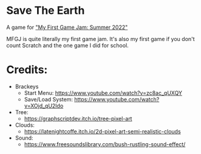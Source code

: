 # Save The Earth
A game for ["My First Game Jam: Summer 2022"](https://itch.io/jam/my-first-game-jam-summer-2022)

MFGJ is quite literally my first game jam. It's also my first game if you don't count Scratch and the one game I did for school.

# Credits:
- Brackeys
  - Start Menu: https://www.youtube.com/watch?v=zc8ac_qUXQY
  - Save/Load System: https://www.youtube.com/watch?v=XOjd_qU2Ido
- Tree:
  - https://graphscriptdev.itch.io/tree-pixel-art
- Clouds:
  - https://latenightcoffe.itch.io/2d-pixel-art-semi-realistic-clouds
- Sound:
  - https://www.freesoundslibrary.com/bush-rustling-sound-effect/
